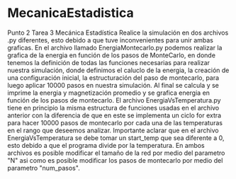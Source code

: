 # MecanicaEstadistica
Punto 2 Tarea 3 Mecánica Estadística
Realice la simulación en dos archivos .py diferentes, esto debido a que tuve inconvenientes para unir ambas graficas.
En el archivo llamado EnergiaMontecarlo.py podemos realizar la grafica de la energia en función de los pasos de MonteCarlo,
en donde tenemos la definición de todas las funciones necesarias para realizar nuestra simulación, donde definimos el caluclo
de la energia, la creación de una configuración inicial, la estructuración del paso de montecarlo, para luego aplicar 10000
pasos en nuestra simulación. Al final se calcula y se imprime la energia y magnetización promedio y se grafica energia en función de
los pasos de montecarlo. El archivo EnergiaVsTemperatura.py tiene en principio la misma estructura de funciones usadas en el archivo
anterior con la diferencia de que en este se implementa un ciclo for extra para hacer 10000 pasos de montecarlo por cada una de las 
temperaturas en el rango que deseemos analizar. Importante aclarar que en el archivo EnergiaVsTemperatura se debe tomar un start_temp
que sea diferente a 0, esto debido a que el programa divide por la temperatura. En ambos archivos es posible modificar el tamaño de 
la red por medio del parametro "N" asi como es posible modificar los pasos de montecarlo por medio del parametro "num_pasos". 
